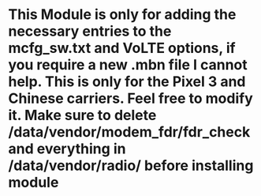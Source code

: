 # This Module is only for adding the necessary entries to the mcfg_sw.txt and VoLTE options, if you require a new .mbn file I cannot help. This is only for the Pixel 3 and Chinese carriers. Feel free to modify it. Make sure to delete /data/vendor/modem_fdr/fdr_check and everything in /data/vendor/radio/ before installing module
